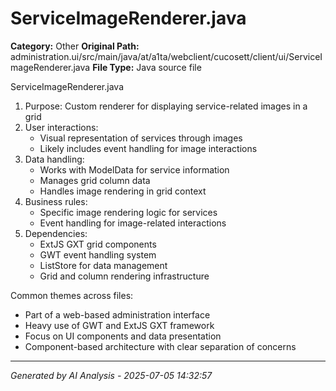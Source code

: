 # ServiceImageRenderer.java

**Category:** Other
**Original Path:** administration.ui/src/main/java/at/a1ta/webclient/cucosett/client/ui/ServiceImageRenderer.java
**File Type:** Java source file

ServiceImageRenderer.java
1. Purpose: Custom renderer for displaying service-related images in a grid
2. User interactions:
   - Visual representation of services through images
   - Likely includes event handling for image interactions
3. Data handling:
   - Works with ModelData for service information
   - Manages grid column data
   - Handles image rendering in grid context
4. Business rules:
   - Specific image rendering logic for services
   - Event handling for image-related interactions
5. Dependencies:
   - ExtJS GXT grid components
   - GWT event handling system
   - ListStore for data management
   - Grid and column rendering infrastructure

Common themes across files:
- Part of a web-based administration interface
- Heavy use of GWT and ExtJS GXT framework
- Focus on UI components and data presentation
- Component-based architecture with clear separation of concerns

---
*Generated by AI Analysis - 2025-07-05 14:32:57*
